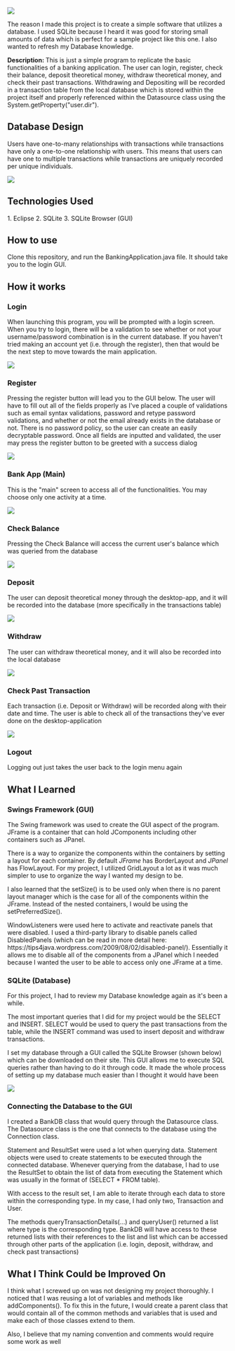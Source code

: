 <!--Banner Image -->
<img src="https://github.com/gnikkoch96/Banking-Application/blob/main/assets/banner.png"/>
<p> The reason I made this project is to create a simple software that utilizes a database. I used SQLite because I heard it was good for storing small amounts of data which is perfect for a sample project like this one. I also wanted to refresh my Database knowledge.</p>

<p> <b> Description: </b> This is just a simple program to replicate the basic functionalities of a banking application. The user can login, register, check their balance, deposit theoretical money, withdraw theoretical money, and check their past transactions. Withdrawing and Depositing will be recorded in a transaction table from the local database which is stored within the project itself and properly referenced within the Datasource class using the System.getProperty("user.dir"). </p>

<h2> Database Design </h2> <!-- Show the Image --> 
<p> Users have one-to-many relationships with transactions while transactions have only a one-to-one relationship with users. This means that users can have one to multiple transactions while transactions are uniquely recorded per unique individuals.</p>

<img src="https://github.com/gnikkoch96/Banking-Application/blob/main/assets/Banking%20App%20Database%20Design.png/"/>

<h2> Technologies Used </h2>
1. Eclipse 
2. SQLite
3. SQLite Browser (GUI) 

<h2> How to use </h2>
<p> Clone this repository, and run the BankingApplication.java file. It should take you to the login GUI. </p>

<h2> How it works </h2>
<!--Login-->
<h3> Login </h3>
<p> When launching this program, you will be prompted with a login screen. When you try to login, there will be a validation to see whether or not your username/password combination is in the current database. If you haven't tried making an account yet (i.e. through the register), then that would be the next step to move towards the main application.</p>
<img src="https://github.com/gnikkoch96/Banking-Application/blob/main/assets/Reference%20Image/Screenshot_1.png"/>

<!--Register-->
<h3> Register</h3>
<p> Pressing the register button will lead you to the GUI below. The user will have to fill out all of the fields properly as I've placed a couple of validations such as email syntax validations, password and retype password validations, and whether or not the email already exists in the database or not. There is no password policy, so the user can create an easily decryptable password. Once all fields are inputted and validated, the user may press the register button to be greeted with a success dialog</p>
<img src="https://github.com/gnikkoch96/Banking-Application/blob/main/assets/Reference%20Image/Screenshot_2.png"/>

<!--Bank App-->
<h3> Bank App (Main) </h3>
<p> This is the "main" screen to access all of the functionalities. You may choose only one activity at a time. </p>
<img src="https://github.com/gnikkoch96/Banking-Application/blob/main/assets/Reference%20Image/Screenshot_7.png"/>
<!--Check Balance-->
<h3> Check Balance </h3>
<p> Pressing the Check Balance will access the current user's balance which was queried from the database </p>
<img src="https://github.com/gnikkoch96/Banking-Application/blob/main/assets/Reference%20Image/check%20balance.png"/>

<!--Deposit-->
<h3> Deposit </h3>
<p> The user can deposit theoretical money through the desktop-app, and it will be recorded into the database (more specifically in the transactions table) </p>
<img src="https://github.com/gnikkoch96/Banking-Application/blob/main/assets/Reference%20Image/Screenshot_11.png"/>
  
<!--Withdraw-->
<h3> Withdraw </h3>
<p> The user can withdraw theoretical money, and it will also be recorded into the local database </p>
<img src="https://github.com/gnikkoch96/Banking-Application/blob/main/assets/Reference%20Image/Screenshot_15.png"/>
  
<!--Past Transaction-->
<h3> Check Past Transaction </h3>
<p> Each transaction (i.e. Deposit or Withdraw) will be recorded along with their date and time. The user is able to check all of the transactions they've ever done on the desktop-application </p> 
<img src="https://github.com/gnikkoch96/Banking-Application/blob/main/assets/Reference%20Image/Screenshot_17.png"/>

<!--Logout-->
<h3> Logout </h3>
<p> Logging out just takes the user back to the login menu again </p>

<h2> What I Learned </h2>
<!-- 1. Swing Framework to Create the GUI -->
<h3> Swings Framework (GUI) </h3>
<p> The Swing framework was used to create the GUI aspect of the program. JFrame is a container that can hold JComponents including other containers such as JPanel. </p>
<p> There is a way to organize the components within the containers by setting a layout for each container. By default <i> JFrame </i> has BorderLayout and <i> JPanel </i> has FlowLayout. For my project, I utilized GridLayout a lot as it was much simpler to use to organize the way I wanted my design to be. </p>
<p> I also learned that the setSize() is to be used only when there is no parent layout manager which is the case for all of the components within the JFrame. Instead of the nested containers, I would be using the setPreferredSize().</p>
<p> WindowListeners were used here to activate and reactivate panels that were disabled. I used a third-party library to disable panels called DisabledPanels (which can be read in more detail here: https://tips4java.wordpress.com/2009/08/02/disabled-panel/). Essentially it allows me to disable all of the components from a JPanel which I needed because I wanted the user to be able to access only one JFrame at a time. </p>
  
<!-- 2. SQLite and how Database works exactly -->
<h3> SQLite (Database) </h3>
<p> For this project, I had to review my Database knowledge again as it's been a while.</p>
<p> The most important queries that I did for my project would be the SELECT and INSERT. SELECT would be used to query the past transactions from the table, while the INSERT command was used to insert deposit and withdraw transactions. </p>
<p> I set my database through a GUI called the SQLite Browser (shown below) which can be downloaded on their site. This GUI allows me to execute SQL queries rather than having to do it through code. It made the whole process of setting up my database much easier than I thought it would have been </p>
<img src="https://github.com/gnikkoch96/Banking-Application/blob/main/assets/Reference%20Image/Screenshot_8.png"/>

<!-- 3. How to connect both of them --> 
<h3> Connecting the Database to the GUI </h3>
<p> I created a BankDB class that would query through the Datasource class. The Datasource class is the one that connects to the database using the Connection class. </p>
<p> Statement and ResultSet were used a lot when querying data. Statement objects were used to create statements to be executed through the connected database. Whenever querying from the database, I had to use the ResultSet to obtain the list of data from executing the Statement which was usually in the format of (SELECT * FROM table). </p>
<p> With access to the result set, I am able to iterate through each data to store within the corresponding type. In my case, I had only two, Transaction and User. </p>
<p> The methods queryTransactionDetails(...) and queryUser() returned a list<type> where type is the corresponding type. BankDB will have access to these returned lists with their references to the list<transaction> and list <user> which can be accessed through other parts of the application (i.e. login, deposit, withdraw, and check past transactions)</p>

<h2> What I Think Could be Improved On </h2>
<p> I think what I screwed up on was not designing my project thoroughly. I noticed that I was reusing a lot of variables and methods like addComponents(). To fix this in the future, I would create a parent class that would contain all of the common methods and variables that is used and make each of those classes extend to them. </p>
<p> Also, I believe that my naming convention and comments would require some work as well </p>
